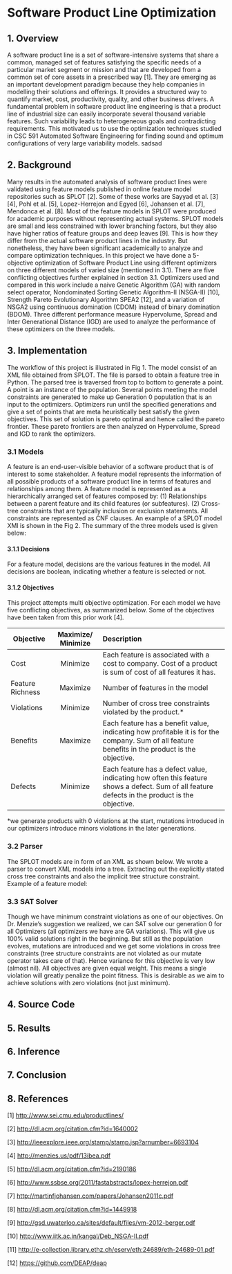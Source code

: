 # Software Product Line Optimization 
## 1. Overview

A software product line is a set of software-intensive systems that share a common, managed set of features satisfying the specific needs of a particular market segment or mission and that are developed from a common set of core assets in a prescribed way [1]. They are emerging as an important development paradigm because they help companies in modelling their solutions and offerings. It provides a structured way to quantify market, cost, productivity, quality, and other business drivers. A fundamental problem in software product line engineering is that a product line of industrial size can easily incorporate several thousand variable features. Such variability leads to heterogeneous goals and contradicting requirements. This motivated us to use the optimization techniques studied in CSC 591 Automated Software Engineering for finding sound and optimum configurations of very large variability models.
sadsad

## 2. Background

Many results in the automated analysis of software product lines were validated using feature models published in online feature model repositories such as SPLOT [2]. Some of these works are Sayyad et al. [3] [4], Pohl et al. [5], Lopez-Herrejon and Egyed [6], Johansen et al. [7], Mendonca et al. [8].  Most of the feature models in SPLOT were produced for academic purposes without representing actual systems. SPLOT models are small and less constrained with lower branching factors, but they also have higher ratios of feature groups and deep leaves [9]. This is how they differ from the actual software product lines in the industry. But nonetheless, they have been significant academically to analyze and compare optimization techniques. 
In this project we have done a 5-objective optimization of Software Product Line using different optimizers on three different models of varied size (mentioned in 3.1). There are five conflicting objectives further explained in section 3.1. Optimizers used and compared in this work include a naive Genetic Algorithm (GA) with random select operator, Nondominated Sorting Genetic Algorithm-II (NSGA-II) [10], Strength Pareto Evolutionary Algorithm SPEA2 [12], and a variation of NSGA2 using continuous domination (CDOM) instead of binary domination (BDOM). Three different performance measure Hypervolume, Spread and Inter Generational Distance (IGD) are used to analyze the performance of these optimizers on the three models. 

## 3. Implementation
The workflow of this project is illustrated in Fig 1. The model consist of an XML file obtained from SPLOT. The file is parsed to obtain a feature tree in Python. The parsed tree is traversed from top to bottom to generate a point.  A point is an instance of the population. Several points meeting the model constraints are generated to make up Generation 0 population that is an input to the optimizers. Optimizers run until the specified generations and give a set of points that are meta heuristically best satisfy the given objectives. This set of solution is pareto optimal and hence called the pareto frontier. These pareto frontiers are then analyzed on Hypervolume, Spread and IGD to rank the optimizers. 
### 3.1 Models
A feature is an end-user-visible behavior of a software product that is of interest to some stakeholder. A feature model represents the information of all possible products of a software product line in terms of features and relationships among them. A feature model is represented as a hierarchically arranged set of features composed by: (1) Relationships between a parent feature and its child features (or subfeatures). (2) Cross-tree constraints that are typically inclusion or exclusion statements. All constraints are represented as CNF clauses. An example of a SPLOT model XMl is shown in the Fig 2. 
The summary of the three models used is given below:

#### 3.1.1 Decisions
For a feature model, decisions are the various features in the model. All decisions are boolean, indicating whether a feature is selected or not. 
#### 3.1.2 Objectives
This project attempts multi objective optimization. For each model we have five conflicting objectives, as summarized below. Some of the objectives have been taken from this prior work [4].


| Objective        | Maximize/ Minimize           | Description  |
| ------------- |:-------------:| :-----|
| Cost     | Minimize |Each feature is associated with a cost to company. Cost of a product is sum of cost of all features it has. |
| Feature Richness      | Maximize      |   Number of features in the model |
| Violations      | Minimize      |   Number of cross tree constraints violated by the product.* |
| Benefits   | Maximize      |    Each feature has a benefit value, indicating how profitable it is for the company. Sum of all feature benefits in the product is the objective. |
| Defects   | Minimize      |    Each feature has a defect value, indicating how often this feature shows a defect. Sum of all feature defects in the product is the objective. |

*we generate products with 0 violations at the start, mutations introduced in our optimizers introduce minors violations in the later generations. 


### 3.2 Parser
The SPLOT models are in form of an XML as shown below. We wrote a parser to convert XML models into a tree. Extracting out the explicitly stated cross tree constraints and also the implicit tree structure constraint. 
Example of a feature model:

### 3.3 SAT Solver
Though we have minimum constraint violations as one of our objectives. On Dr. Menzie’s suggestion we realized, we can SAT solve our generation 0 for all Optimizers (all optimizers we have are GA variations). This will give us 100% valid solutions right in the beginning. But still as the population evolves, mutations are introduced and we get some violations in cross tree constraints (tree structure constraints are not violated as our mutate operator takes care of that). Hence variance for this objective is very low (almost nil). All objectives are given equal weight. This means a single violation will greatly penalize the point fitness. This is desirable as we aim to achieve solutions with zero violations (not just minimum).

## 4. Source Code
## 5. Results
## 6. Inference
## 7. Conclusion
## 8. References
[1] http://www.sei.cmu.edu/productlines/

[2] http://dl.acm.org/citation.cfm?id=1640002

[3] http://ieeexplore.ieee.org/stamp/stamp.jsp?arnumber=6693104

[4] http://menzies.us/pdf/13ibea.pdf

[5] http://dl.acm.org/citation.cfm?id=2190186

[6] http://www.ssbse.org/2011/fastabstracts/lopex-herrejon.pdf

[7] http://martinfjohansen.com/papers/Johansen2011c.pdf

[8] http://dl.acm.org/citation.cfm?id=1449918

[9] http://gsd.uwaterloo.ca/sites/default/files/vm-2012-berger.pdf

[10] http://www.iitk.ac.in/kangal/Deb_NSGA-II.pdf

[11] http://e-collection.library.ethz.ch/eserv/eth:24689/eth-24689-01.pdf

[12] https://github.com/DEAP/deap







